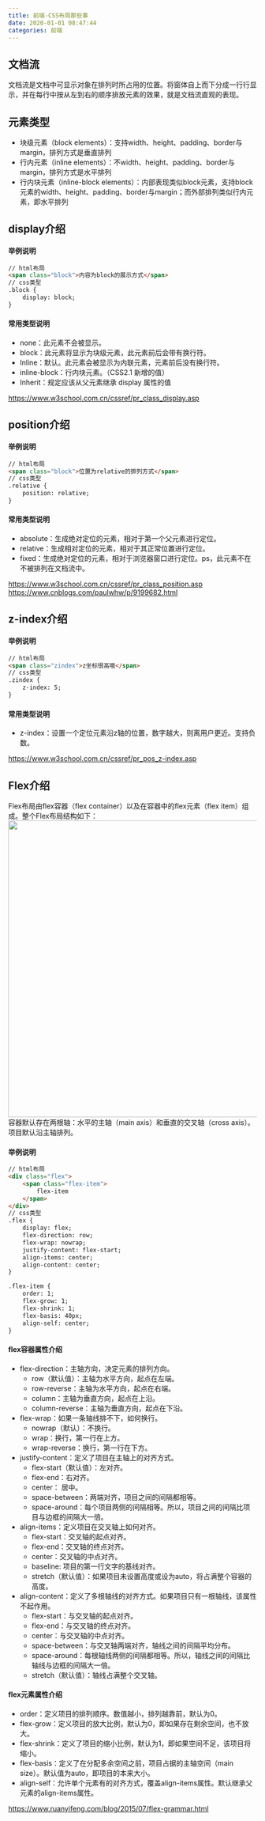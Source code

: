 ```yaml
---
title: 前端-CSS布局那些事
date: 2020-01-01 08:47:44
categories: 前端
---
```


## 文档流
文档流是文档中可显示对象在排列时所占用的位置。将窗体自上而下分成一行行显示，并在每行中按从左到右的顺序排放元素的效果，就是文档流直观的表现。

## 元素类型

- 块级元素（block elements）：支持width、height、padding、border与margin，排列方式是垂直排列
- 行内元素（inline elements）：不width、height、padding、border与margin，排列方式是水平排列
- 行内块元素（inline-block elements）：内部表现类似block元素，支持block元素的width、height、padding、border与margin；而外部排列类似行内元素，即水平排列

## display介绍

#### 举例说明

```html
// html布局
<span class="block">内容为block的展示方式</span>
// css类型
.block {
    display: block;
}
```

#### 常用类型说明

- none：此元素不会被显示。
- block：此元素将显示为块级元素，此元素前后会带有换行符。
- Inline：默认。此元素会被显示为内联元素，元素前后没有换行符。
- inline-block：行内块元素。（CSS2.1 新增的值）
- Inherit：规定应该从父元素继承 display 属性的值

https://www.w3school.com.cn/cssref/pr_class_display.asp

## position介绍

#### 举例说明

```html
// html布局
<span class="block">位置为relative的排列方式</span>
// css类型
.relative {
    position: relative;
}
```

#### 常用类型说明

- absolute：生成绝对定位的元素，相对于第一个父元素进行定位。
- relative：生成相对定位的元素，相对于其正常位置进行定位。
- fixed：生成绝对定位的元素，相对于浏览器窗口进行定位。ps，此元素不在不被排列在文档流中。

https://www.w3school.com.cn/cssref/pr_class_position.asp
https://www.cnblogs.com/paulwhw/p/9199682.html

## z-index介绍

#### 举例说明

```html
// html布局
<span class="zindex">z坐标很高哦</span>
// css类型
.zindex {
    z-index: 5;
}
```

#### 常用类型说明

- z-index：设置一个定位元素沿z轴的位置，数字越大，则离用户更近。支持负数。

https://www.w3school.com.cn/cssref/pr_pos_z-index.asp

## Flex介绍

Flex布局由flex容器（flex container）以及在容器中的flex元素（flex item）组成。整个Flex布局结构如下：
<img width="600" src="/image/flex_概览.png">
容器默认存在两根轴：水平的主轴（main axis）和垂直的交叉轴（cross axis）。项目默认沿主轴排列。

#### 举例说明

```html
// html布局
<div class="flex">
    <span class="flex-item">
        flex-item
    </span>
</div>
// css类型
.flex {
    display: flex;
    flex-direction: row;
    flex-wrap: nowrap;
    justify-content: flex-start;
    align-items: center;
    align-content: center;
}

.flex-item {
    order: 1;
    flex-grow: 1;
    flex-shrink: 1;
    flex-basis: 40px;
    align-self: center;
}
```

#### flex容器属性介绍

- flex-direction：主轴方向，决定元素的排列方向。
    - row（默认值）：主轴为水平方向，起点在左端。
    - row-reverse：主轴为水平方向，起点在右端。
    - column：主轴为垂直方向，起点在上沿。
    - column-reverse：主轴为垂直方向，起点在下沿。
- flex-wrap：如果一条轴线排不下，如何换行。
    - nowrap（默认）：不换行。
    - wrap：换行，第一行在上方。
    - wrap-reverse：换行，第一行在下方。
- justify-content：定义了项目在主轴上的对齐方式。
    - flex-start（默认值）：左对齐。
    - flex-end：右对齐。
    - center： 居中。
    - space-between：两端对齐，项目之间的间隔都相等。
    - space-around：每个项目两侧的间隔相等。所以，项目之间的间隔比项目与边框的间隔大一倍。
- align-items：定义项目在交叉轴上如何对齐。
    - flex-start：交叉轴的起点对齐。
    - flex-end：交叉轴的终点对齐。
    - center：交叉轴的中点对齐。
    - baseline: 项目的第一行文字的基线对齐。
    - stretch（默认值）：如果项目未设置高度或设为auto，将占满整个容器的高度。
- align-content：定义了多根轴线的对齐方式。如果项目只有一根轴线，该属性不起作用。
    - flex-start：与交叉轴的起点对齐。
    - flex-end：与交叉轴的终点对齐。
    - center：与交叉轴的中点对齐。
    - space-between：与交叉轴两端对齐，轴线之间的间隔平均分布。
    - space-around：每根轴线两侧的间隔都相等。所以，轴线之间的间隔比轴线与边框的间隔大一倍。
    - stretch（默认值）：轴线占满整个交叉轴。

#### flex元素属性介绍

- order：定义项目的排列顺序。数值越小，排列越靠前，默认为0。
- flex-grow：定义项目的放大比例，默认为0，即如果存在剩余空间，也不放大。
- flex-shrink：定义了项目的缩小比例，默认为1，即如果空间不足，该项目将缩小。
- flex-basis：定义了在分配多余空间之前，项目占据的主轴空间（main size）。默认值为auto，即项目的本来大小。
- align-self：允许单个元素有的对齐方式，覆盖align-items属性。默认继承父元素的align-items属性。

https://www.ruanyifeng.com/blog/2015/07/flex-grammar.html
